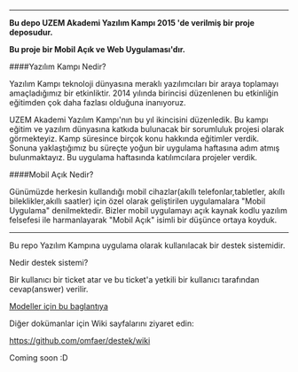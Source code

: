 ---------------------------------------------------------------------------


**Bu depo UZEM Akademi Yazılım Kampı 2015 'de verilmiş bir proje deposudur.**

**Bu proje bir Mobil Açık ve Web Uygulaması'dır.**

####Yazılım Kampı Nedir?

Yazılım Kampı teknoloji dünyasına meraklı yazılımcıları bir araya toplamayı
amaçladığımız bir etkinliktir. 2014 yılında birincisi düzenlenen bu etkinliğin
eğitimden çok daha fazlası olduğuna inanıyoruz.

UZEM Akademi Yazılım Kampı'nın bu yıl ikincisini düzenledik. Bu kampı eğitim ve
yazılım dünyasına katkıda bulunacak bir sorumluluk projesi olarak görmekteyiz.
Kamp süresince birçok konu hakkında eğitimler verdik. Sonuna yaklaştığımız bu
süreçte yoğun bir uygulama haftasına adım atmış bulunmaktayız.
Bu uygulama haftasında katılımcılara projeler verdik.

####Mobil Açık Nedir?

Günümüzde herkesin kullandığı mobil cihazlar(akıllı telefonlar,tabletler, akıllı
bileklikler,akıllı saatler) için özel olarak geliştirilen uygulamalara "Mobil
Uygulama" denilmektedir. Bizler mobil uygulamayı açık kaynak kodlu yazılım
felsefesi ile harmanlayarak "Mobil Açık" isimli bir düşünce ortaya koyduk.



---------------------------------------------------------------------------


Bu repo Yazılım Kampına uygulama olarak kullanılacak bir destek sistemidir.

Nedir destek sistemi?

Bir kullanıcı bir ticket atar ve bu ticket'a yetkili bir kullanıcı tarafından cevap(answer) verilir.

[Modeller için bu baglantıya](https://github.com/omfaer/destek/wiki/Modeller)

Diğer dokümanlar için Wiki sayfalarını ziyaret edin:

https://github.com/omfaer/destek/wiki

Coming soon :D
